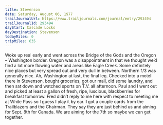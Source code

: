 ```yaml
---
title: Stevenson
date: Saturday, August 06, 1977
trailJournalUrl: https://www.trailjournals.com/journal/entry/293494
trailJournalId: 293494
dayStart: Cascade Locks
dayDestination: Stevenson
todayMiles: 0
tripMiles: 635
---
```

Woke up real early and went across the Bridge of the Gods and the Oregon – Washington border. Oregon was a disappointment in that we thought we’d find a lot more flowing water and areas like Eagle Creek. Some definitely nice places but very spread out and very dull in between. Northern 1/3 was generally nice. Ah, Washington at last, the final leg. Checked into a motel there in Stevenson, bought groceries, got our mail, did some laundry, and then sat down and watched sports on T.V. all afternoon. Paul and I went out and picked at least a gallon of fresh, ripe, luscious, blackberries for breakfast tomorrow. Fred didn’t reply to me here with respect to meeting me at White Pass so I guess I play it by ear. I got a couple cards from the Trailblazers and the Chairman. They say they are just behind us and aiming for Sept. 8th for Canada. We are aiming for the 7th so maybe we can get together.

